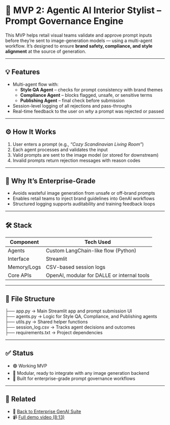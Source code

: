 # 🎨 MVP 2: Agentic AI Interior Stylist – Prompt Governance Engine

This MVP helps retail visual teams validate and approve prompt inputs before they’re sent to image-generation models — using a multi-agent workflow. It’s designed to ensure **brand safety, compliance, and style alignment** at the source of generation.

---

## 💡 Features

- Multi-agent flow with:
  - **Style QA Agent** – checks for prompt consistency with brand themes
  - **Compliance Agent** – blocks flagged, unsafe, or sensitive terms
  - **Publishing Agent** – final check before submission
- Session-level logging of all rejections and pass-throughs
- Real-time feedback to the user on *why* a prompt was rejected or passed

---

## ⚙️ How It Works

1. User enters a prompt (e.g., *“Cozy Scandinavian Living Room”*)
2. Each agent processes and validates the input
3. Valid prompts are sent to the image model (or stored for downstream)
4. Invalid prompts return rejection messages with reason codes

---

## 🧠 Why It’s Enterprise-Grade

- Avoids wasteful image generation from unsafe or off-brand prompts
- Enables retail teams to inject brand guidelines into GenAI workflows
- Structured logging supports auditability and training feedback loops

---

## 🛠️ Stack

| Component        | Tech Used            |
|------------------|----------------------|
| Agents           | Custom LangChain-like flow (Python)  
| Interface        | Streamlit  
| Memory/Logs      | CSV-based session logs  
| Core APIs        | OpenAI, modular for DALLE or internal tools  

---

## 📁 File Structure

├── app.py             → Main Streamlit app and prompt submission UI  
├── agents.py          → Logic for Style QA, Compliance, and Publishing agents  
├── utils.py           → Shared helper functions  
├── session_log.csv    → Tracks agent decisions and outcomes  
├── requirements.txt   → Project dependencies  

---

## ✅ Status

- 🟢 Working MVP  
- 🧩 Modular, ready to integrate with any image generation backend  
- 💼 Built for enterprise-grade prompt governance workflows

---

## 🔗 Related

- 📁 [Back to Enterprise GenAI Suite](../)  
- 📹 [Full demo video (8:13)](https://youtu.be/0Ht1q3K1rwE?si=a0_m8NHXDx2QEL88)
